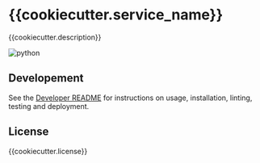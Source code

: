 # {{cookiecutter.service_name}}

{{cookiecutter.description}}

![python](https://img.shields.io/badge/python-{{cookiecutter.python_version}}-blue.svg)

## Developement

See the [Developer README](./DEVELOPER.md) for instructions on usage, installation, linting, testing and deployment.

## License

{{cookiecutter.license}}
